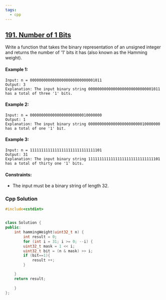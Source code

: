 ```yaml
---
tags:
  - cpp
---
```


## [191. Number of 1 Bits](https://leetcode.com/problems/number-of-1-bits/)

Write a function that takes the binary representation of an unsigned integer and returns the number of '1' bits it has (also known as the Hamming weight).

#### Example 1:
```
Input: n = 00000000000000000000000000001011
Output: 3
Explanation: The input binary string 00000000000000000000000000001011 has a total of three '1' bits.
```

#### Example 2:
```
Input: n = 00000000000000000000000010000000
Output: 1
Explanation: The input binary string 00000000000000000000000010000000 has a total of one '1' bit.
```

#### Example 3:
```
Input: n = 11111111111111111111111111111101
Output: 31
Explanation: The input binary string 11111111111111111111111111111101 has a total of thirty one '1' bits.
 ```

#### Constraints:
- The input must be a binary string of length 32.
### Cpp Solution
```cpp
#include<cstdint>


class Solution {
public:
    int hammingWeight(uint32_t n) {
        int result = 0;
        for (int i = 31; i >= 0; --i) {
        uint32_t mask = 1 << i;
        uint32_t bit = (n & mask) >> i;
        if (bit==1){
            result ++;
        }

    }
    return result;
        
    }
};
```